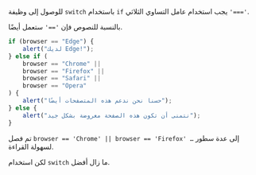 للوصول إلى وظيفة `switch` باستخدام `if` يجب استخدام عامل التساوي الثلاثي `'==='`.

بالنسبة للنصوص فإن `'=='` ستعمل أيضًا.

```js no-beautify
if (browser == "Edge") {
    alert("لديك Edge!");
} else if (
    browser == "Chrome" ||
    browser == "Firefox" ||
    browser == "Safari" ||
    browser == "Opera"
) {
    alert("حسنا نحن ندعم هذه المتصفحات أيضًا");
} else {
    alert("نتمنى أن تكون هذه الصفحة معروضة بشكل جيد");
}
```

تم فصل `browser == 'Chrome' || browser == 'Firefox' …` إلى عدة سطور لسهولة القراءة.

لكن استخدام `switch` ما زال أفضل.
